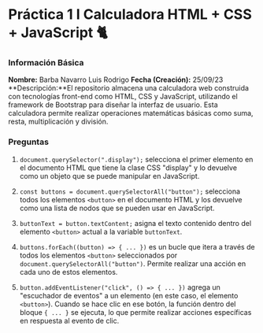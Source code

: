 # Práctica 1 I Calculadora HTML + CSS + JavaScript 🐈

### Información Básica

**Nombre:** Barba Navarro Luis Rodrigo
**Fecha (Creación):** 25/09/23
**Descripción:**El repositorio almacena una calculadora web construida con tecnologías front-end como HTML, CSS y JavaScript, utilizando el framework de Bootstrap para diseñar la interfaz de usuario. Esta calculadora permite realizar operaciones matemáticas básicas como suma, resta, multiplicación y división.

### Preguntas

1. `document.querySelector(".display");` selecciona el primer elemento en el documento HTML que tiene la clase CSS "display" y lo devuelve como un objeto que se puede manipular en JavaScript.

2. `const buttons = document.querySelectorAll("button");` selecciona todos los elementos `<button>` en el documento HTML y los devuelve como una lista de nodos que se pueden usar en JavaScript.

3. `buttonText = button.textContent;` asigna el texto contenido dentro del elemento `<button>` actual a la variable `buttonText`.

4. `buttons.forEach((button) => { ... })` es un bucle que itera a través de todos los elementos `<button>` seleccionados por `document.querySelectorAll("button")`. Permite realizar una acción en cada uno de estos elementos.

5. `button.addEventListener("click", () => { ... })` agrega un "escuchador de eventos" a un elemento (en este caso, el elemento `<button>`). Cuando se hace clic en ese botón, la función dentro del bloque `{ ... }` se ejecuta, lo que permite realizar acciones específicas en respuesta al evento de clic.
